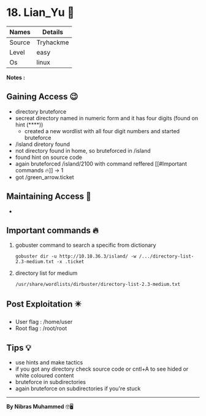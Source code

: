 # 18. Lian_Yu 🧭
Names | Details
--------|-----
Source | Tryhackme
Level | easy
Os | linux

**Notes :**




## Gaining Access 😉

- directory bruteforce
- secreat directory named in numeric form and it has four digits (found on hint (\*\*\**))
	- created a new wordlist with all four digit numbers and started bruteforce
- /island diretory found 
- not directory found in home, so bruteforced in /island
- found hint on source code
- again bruteforced /island/2100 with command reffered [[#Important commands 🔥]] -> 1
- got /green_arrow.ticket



## Maintaining Access 🥷
- 


## Important commands 🔥
1. gobuster command to search a specific from dictionary
	```
	gobuster dir -u http://10.10.36.3/island/ -w /.../directory-list-2.3-medium.txt -x .ticket
	```
2. directory list for medium
	```
	/usr/share/wordlists/dirbuster/directory-list-2.3-medium.txt
	```


## Post Exploitation ✴️
- User flag : /home/user
- Root flag : /root/root
## Tips 💡
- use hints and make tactics
- if you got any directory check source code or cntl+A to see hided or white coloured content
- bruteforce in subdirectories
- again bruteforce on subdirectories if you're stuck
--------------------------------
**By Nibras Muhammed** 🤓🖥️






